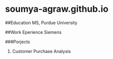 # soumya-agraw.github.io


##Education
MS, Purdue University

##Work Eperience
Siemens

###Porjects
1. Customer Purchase Analysis
